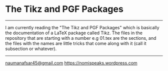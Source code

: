 # The Tikz and PGF Packages

-------

I am currently reading the "The Tikz and PGF Packages" which is basically the documentation of a LaTeX package called Tikz. The files in the repository that are starting with a number e.g 01.tex are the sections, and the files with the names are little tricks that come along with it (call it subsection or whatever).

--------
naumanafsar45@gmail.com
https://nomispeaks.wordpress.com

